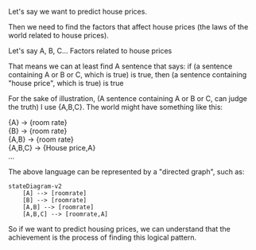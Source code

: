 Let's say we want to predict house prices.

Then we need to find the factors that affect house prices (the laws of the world related to house prices).

Let's say A, B, C... Factors related to house prices

That means we can at least find A sentence that says: if (a sentence containing A or B or C, 
which is true) is true, then (a sentence containing "house price", which is true) is true

For the sake of illustration, (A sentence containing A or B or C, can judge the truth) I use {A,B,C}.
The world might have something like this:

{A} -> {room rate}  
{B} -> {room rate}  
{A,B} -> {room rate}  
{A,B,C} -> {House price,A}  
...

The above language can be represented by a "directed graph", such as:
```mermaid
stateDiagram-v2
	[A] --> [roomrate]
	[B] --> [roomrate]
	[A,B] --> [roomrate]
	[A,B,C] --> [roomrate,A]
```
So if we want to predict housing prices, we can understand that the achievement is the process of finding this logical pattern.